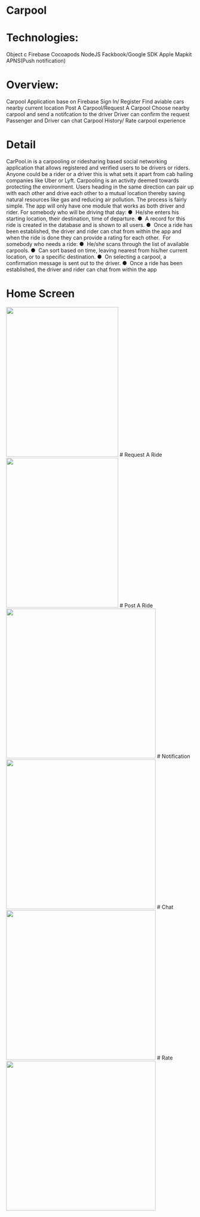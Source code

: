 # Carpool
# Technologies:
Object c
Firebase 
Cocoapods
NodeJS
Fackbook/Google SDK
Apple Mapkit
APNS(Push notification)

# Overview:
Carpool Application base on Firebase 
Sign In/ Register
Find aviable cars nearby current location
Post A Carpool/Request A Carpool
Choose nearby carpool and send a notifcation to the driver
Driver can confirm the request
Passenger and Driver can chat 
Carpool History/ Rate carpool experience

# Detail
CarPool.in is a carpooling or ridesharing based social networking application that allows registered and verified users to be drivers or riders. Anyone could be a rider or a driver this is what sets it apart from cab hailing companies like Uber or Lyft. Carpooling is an activity deemed towards protecting the environment. Users heading in the same direction can pair up with each other and drive each other to a mutual location thereby saving natural resources like gas and reducing air pollution. 
The process is fairly simple. The app will only have one module that works as both driver and rider. For somebody who will be driving that day: 
		●  He/she enters his starting location, their destination, time of departure. 
		●  A record for this ride is created in the database and is shown to all users. 
		●  Once a ride has been established, the driver and rider can chat from within the app and  when the ride is done they can provide a rating for each other.  For somebody who needs a ride: 
		●  He/she scans through the list of available carpools. 
		●  Can sort based on time, leaving nearest from his/her current location, or to a specific destination. 
		●  On selecting a carpool, a confirmation message is sent out to the driver. 
		●  Once a ride has been established, the driver and rider can chat from within the app
 # Home Screen
 <img src="https://github.com/wengwenjun/Carpool/blob/master/Home%20screen.png" width="300" height = "400">
 # Request A Ride
  <img src="https://github.com/wengwenjun/Carpool/blob/master/Request%20A%20Carpool.png" width="300" height = "400">
# Post A Ride
  <img src="https://github.com/wengwenjun/Carpool/blob/master/post%20a%20ride.png" height = "400">
# Notification
  <img src="https://github.com/wengwenjun/Carpool/blob/master/Notification%20.png" height = "400">
# Chat
  <img src="https://github.com/wengwenjun/Carpool/blob/master/Chat%20.png" height = "400">
# Rate
  <img src="https://github.com/wengwenjun/Carpool/blob/master/Rate.png" height = "400">








